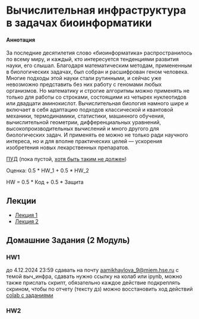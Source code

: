 # Вычислительная инфраструктура в задачах биоинформатики

#### Аннотация
За последние десятилетия слово «биоинформатика» распространилось по всему миру, и каждый, кто интересуется тенденциями развития науки, его слышал. Благодаря математическим методам, примененным в биологических задачах, был собран и расшифрован геном человека. Многие подходы этой науки стали рутинными, и сейчас уже невозможно представить без них работу с геномами любых организмов. Но математику и строгие алгоритмы можно применять не только для работы со строками, состоящими из четырех нуклеотидов или двадцати аминокислот. Вычислительная биология намного шире и включает в себя адаптацию подходов классической и квантовой механики, термодинамики, статистики, машинного обучения, вычислительной геометрии, дифференциальных уравнений, высокопроизводительных вычислений и много другого для биологических задач. И применять ее можно не только ради научного интереса, но и для вполне практических целей — ускорения изобретения новых лекарственных препаратов.

[ПУД](https://www.hse.ru/edu/courses/900082126) (пока пустой, [хотя быть таким не должен](https://www.hse.ru/studyspravka/programmauchdisc))

Оценка: 0.5 * HW_1 + 0.5 * HW_2

HW = 0.5 * Код + 0.5 * Защита 

## Лекции
- [Лекция 1](https://docs.google.com/viewer?url=https://github.com/Vladm0z/HSE-Bioinformatics/raw/main/Bioinformatics/MSc/CompBio/Lec_1.pdf)
- [Лекция 2](https://docs.google.com/viewer?url=https://github.com/Vladm0z/HSE-Bioinformatics/raw/main/Bioinformatics/MSc/CompBio/Lec_2.pdf)

## Домашние Задания (2 Модуль)
### HW1
до 4.12.2024 23:59
сдавать на почту [aamikhaylova_9@miem.hse.ru](mailto:aamikhaylova_9@miem.hse.ru) с темой выч_инфра, сдавать нужно ссылку на колаб или ipynb, можно также прислать скрипт, обязательно каждое действие подкреплять скрином, чтобы по отчету (тексту дз) можно восстановить ход действий
[colab с заданиями](https://colab.research.google.com/drive/1tkrnlrXTOYf3vHXmf82n3iDFkVEVvzjZ#scrollTo=hehShsYn1Tv0)

### HW2

